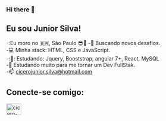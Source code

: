 ### Hi there 👋

## Eu sou Junior Silva!
-:Eu moro no 🇧🇷, São Paulo :sunglasses::sunrise:
-:rocket: Buscando novos desafios. <br>
-:computer: Minha stack: HTML, CSS e JavaScript. <br>
-:🌱: Estudando: Jquery, Booststrap, angular 7+, React, MySQL <br>
-:rocket: Estudando muito para me tornar um Dev FullStak. <br>
-:mailbox: cicerojunior.silva@hotmail.com <br>

## Conecte-se comigo:
<a href="https://www.linkedin.com/in/cicero-antonio-4231a3b1/" target="_blank">
<img align="center" alt="cicero-linkedin" height="30" width="40" src="https://cdn.jsdelivr.net/npm/simple-icons@3.0.1/icons/linkedin.svg" style="max-width:100%;">
</a>







<!--
**Junior10-hub/Junior10-hub** is a ✨ _special_ ✨ repository because its `README.md` (this file) appears on your GitHub profile.

Here are some ideas to get you started:

- 🔭 I’m currently working on ...
- 🌱 I’m currently learning ...
- 👯 I’m looking to collaborate on ...
- 🤔 I’m looking for help with ...
- 💬 Ask me about ...
- 📫 How to reach me: ...
- 😄 Pronouns: ...
- ⚡ Fun fact: ...
-->
